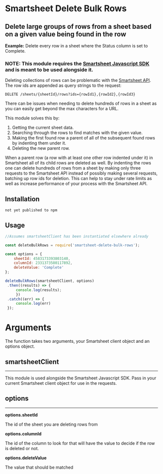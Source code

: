 # Smartsheet Delete Bulk Rows

## Delete large groups of rows from a sheet based on a given value being found in the row

**Example:** Delete every row in a sheet where the Status column is set to Complete.

### NOTE: This module requires the [Smartsheet Javascript SDK](https://github.com/smartsheet-platform/smartsheet-javascript-sdk) and is meant to be used alongside it.

Deleting collections of rows can be problematic with the [Smartsheet API](https://smartsheet-platform.github.io/api-docs/). The row ids are appended as query strings to the request:
```
DELETE /sheets/{sheetId}/rows?ids={rowId1},{rowId2},{rowId3}
```
There can be issues when needing to delete hundreds of rows in a sheet as you can easily get beyond the max characters for a URL.

This module solves this by: 
1. Getting the current sheet data. 
2. Searching through the rows to find matches with the given value.
3. Making the first found row a parent of all of the subsequent found rows by indenting them under it.
4. Deleting the new parent row.

When a parent row (a row with at least one other row indented under it) in Smartsheet all of its child rows are deleted as well. By indenting the rows one can delete hundreds of rows from a sheet by making only three requests to the Smartsheet API instead of possibly making several requests, batching up row ids for deletion. This can help to stay under rate limits as well as increase performance of your process with the Smartsheet API.

## Installation
```
not yet published to npm
```

## Usage

```javascript
//Assumes smartsheetClient has been instantiated elsewhere already

const deleteBulkRows = require('smartsheet-delete-bulk-rows');

const options = {
    sheetId: 4583173393803140,
    columnId: 2331373580117892,
    deleteValue: 'Complete'
};

deleteBulkRows(smartsheetClient, options)
 .then((results) => {
     console.log(results);
     })
 .catch((err) => {
     console.log(err)
 });
```

# Arguments

The function takes two arguments, your Smartsheet client object and an options object.

## smartsheetClient
---
This module is used alongside the Smartsheet Javascript SDK. Pass in your current Smartsheet client object for use in the requests.

## options
---
**options.sheetId**

The id of the sheet you are deleting rows from

**options.columnId**

The id of the column to look for that will have the value to decide if the row is deleted or not.

**options.deleteValue**

The value that should be matched


